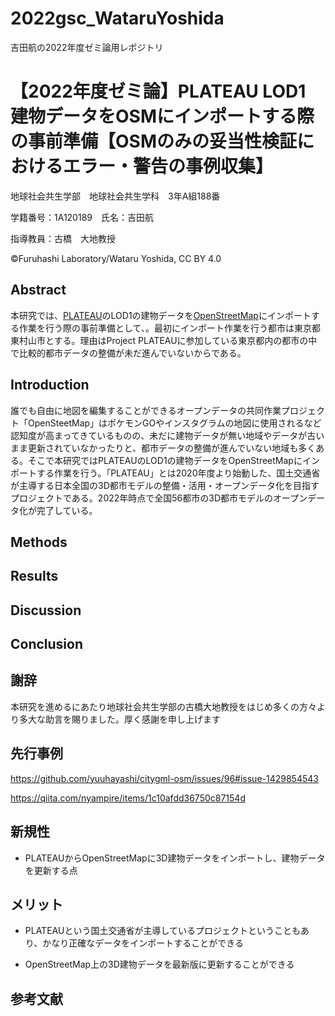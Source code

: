 # 2022gsc_WataruYoshida
吉田航の2022年度ゼミ論用レポジトリ
# 【2022年度ゼミ論】PLATEAU LOD1 建物データをOSMにインポートする際の事前準備【OSMのみの妥当性検証におけるエラー・警告の事例収集】
地球社会共生学部　地球社会共生学科　3年A組188番

学籍番号：1A120189　氏名：吉田航

指導教員：古橋　大地教授

©Furuhashi Laboratory/Wataru Yoshida, CC BY 4.0

## Abstract

本研究では、[PLATEAU](https://www.mlit.go.jp/plateau/)のLOD1の建物データを[OpenStreetMap](https://www.openstreetmap.org/#map=15/35.7449/139.4576)にインポートする作業を行う際の事前準備として、。最初にインポート作業を行う都市は東京都東村山市とする。理由はProject PLATEAUに参加している東京都内の都市の中で比較的都市データの整備が未だ進んでいないからである。

## Introduction
誰でも自由に地図を編集することができるオープンデータの共同作業プロジェクト「OpenSteetMap」はポケモンGOやインスタグラムの地図に使用されるなど認知度が高まってきているものの、未だに建物データが無い地域やデータが古いまま更新されていなかったりと、都市データの整備が進んでいない地域も多くある。そこで本研究ではPLATEAUのLOD1の建物データをOpenStreetMapにインポートする作業を行う。「PLATEAU」とは2020年度より始動した、国土交通省が主導する日本全国の3D都市モデルの整備・活用・オープンデータ化を目指すプロジェクトである。2022年時点で全国56都市の3D都市モデルのオープンデータ化が完了している。

## Methods

## Results


## Discussion


## Conclusion


## 謝辞
本研究を進めるにあたり地球社会共生学部の古橋大地教授をはじめ多くの方々より多大な助言を賜りました。厚く感謝を申し上げます

## 先行事例

https://github.com/yuuhayashi/citygml-osm/issues/96#issue-1429854543

https://qiita.com/nyampire/items/1c10afdd36750c87154d 


## 新規性
* PLATEAUからOpenStreetMapに3D建物データをインポートし、建物データを更新する点


## メリット
* PLATEAUという国土交通省が主導しているプロジェクトということもあり、かなり正確なデータをインポートすることができる

* OpenStreetMap上の3D建物データを最新版に更新することができる


## 参考文献
